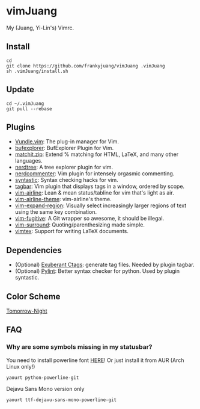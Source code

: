 # vimJuang
My (Juang, Yi-Lin's) Vimrc.

## Install
```
cd
git clone https://github.com/frankyjuang/vimJuang .vimJuang
sh .vimJuang/install.sh
```

## Update
```
cd ~/.vimJuang
git pull --rebase
```

## Plugins
- [Vundle.vim](https://github.com/VundleVim/Vundle.vim): The plug-in manager for Vim.
- [bufexplorer](https://github.com/jlanzarotta/bufexplorer): BufExplorer Plugin for Vim.
- [matchit.zip](https://github.com/vim-scripts/matchit.zip): Extend % matching for HTML, LaTeX, and many other languages.
- [nerdtree](https://github.com/scrooloose/nerdtree): A tree explorer plugin for vim.
- [nerdcommenter](https://github.com/scrooloose/nerdcommenter): Vim plugin for intensely orgasmic commenting.
- [syntastic](https://github.com/scrooloose/syntastic): Syntax checking hacks for vim.
- [tagbar](https://github.com/majutsushi/tagbar): Vim plugin that displays tags in a window, ordered by scope.
- [vim-airline](https://github.com/vim-airline/vim-airline): Lean & mean status/tabline for vim that's light as air.
- [vim-airline-theme](https://github.com/vim-airline/vim-airline-theme): vim-airline's theme.
- [vim-expand-region](https://github.com/terryma/vim-expand-region): Visually select increasingly larger regions of text using the same key combination.
- [vim-fugitive](https://github.com/tpope/vim-fugitive): A Git wrapper so awesome, it should be illegal.
- [vim-surround](https://github.com/tpope/vim-surround): Quoting/parenthesizing made simple.
- [vimtex](https://github.com/lervag/vimtex): Support for writing LaTeX documents.

## Dependencies
- (Optional) [Exuberant Ctags](http://ctags.sourceforge.net/): generate tag files. Needed by plugin tagbar.
- (Optional) [Pylint](http://ctags.sourceforge.net/): Better syntax checker for python. Used by plugin syntastic.

## Color Scheme
[Tomorrow-Night](https://github.com/chriskempson/tomorrow-theme)

## FAQ

### Why are some symbols missing in my statusbar?
You need to install powerline font [HERE](https://github.com/powerline/fonts.git)!
Or just install it from AUR (Arch Linux only!)
```
yaourt python-powerline-git
```
Dejavu Sans Mono version only
```
yaourt ttf-dejavu-sans-mono-powerline-git
```

